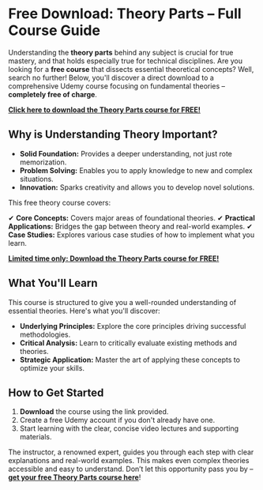 # Free Download: Theory Parts – Full Course Guide

Understanding the **theory parts** behind any subject is crucial for true mastery, and that holds especially true for technical disciplines. Are you looking for a **free course** that dissects essential theoretical concepts? Well, search no further! Below, you'll discover a direct download to a comprehensive Udemy course focusing on fundamental theories – **completely free of charge**.

[**Click here to download the Theory Parts course for FREE!**](https://udemywork.com/theory-parts)

## Why is Understanding Theory Important?

*   **Solid Foundation:** Provides a deeper understanding, not just rote memorization.
*   **Problem Solving:** Enables you to apply knowledge to new and complex situations.
*   **Innovation:** Sparks creativity and allows you to develop novel solutions.

This free theory course covers:

✔ **Core Concepts:** Covers major areas of foundational theories.
✔ **Practical Applications:** Bridges the gap between theory and real-world examples.
✔ **Case Studies:** Explores various case studies of how to implement what you learn.

[**Limited time only: Download the Theory Parts course for FREE!**](https://udemywork.com/theory-parts)

## What You'll Learn

This course is structured to give you a well-rounded understanding of essential theories. Here's what you'll discover:

*   **Underlying Principles:** Explore the core principles driving successful methodologies.
*   **Critical Analysis:** Learn to critically evaluate existing methods and theories.
*   **Strategic Application:** Master the art of applying these concepts to optimize your skills.

## How to Get Started

1.  **Download** the course using the link provided.
2.  Create a free Udemy account if you don't already have one.
3.  Start learning with the clear, concise video lectures and supporting materials.

The instructor, a renowned expert, guides you through each step with clear explanations and real-world examples. This makes even complex theories accessible and easy to understand. Don’t let this opportunity pass you by – **[get your free Theory Parts course here](https://udemywork.com/theory-parts)**!
